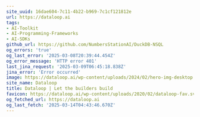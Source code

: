```yaml
---
site_uuid: 16dae604-7c11-4b22-b969-7c1cf121812e
url: https://dataloop.ai
tags:
- AI-Toolkit
- AI-Programming-Frameworks
- AI-SDKs
github_url: https://github.com/NumbersStationAI/DuckDB-NSQL
og_errors: 'true'
og_last_error: '2025-03-08T20:39:44.454Z'
og_error_message: 'HTTP error 401'
last_jina_request: '2025-03-09T06:45:18.838Z'
jina_error: 'Error occurred'
image: https://dataloop.ai/wp-content/uploads/2024/02/hero-img-desktop.webp
site_name: Dataloop
title: Dataloop | Let the builders build
favicon: https://dataloop.ai/wp-content/uploads/2020/02/dataloop-fav.svg
og_fetched_url: https://dataloop.ai
og_last_fetch: '2025-03-14T04:43:46.670Z'
---
```



